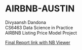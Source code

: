 # AIRBNB-AUSTIN

Divyaansh Dandona  
CS6463 Data Science in Practice  
AIRBNB Listing Price Model Project  


[Final Report link with NB Viewer](https://nbviewer.jupyter.org/github/dvd9604/AIRBNB-AUSTIN/blob/master/notebooks/PR03-ProjectFinalReport.ipynb)
